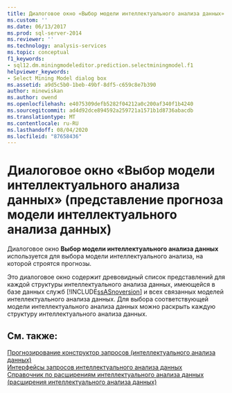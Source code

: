 ```yaml
---
title: Диалоговое окно «Выбор модели интеллектуального анализа данных» (представление прогноза модели интеллектуального анализа данных) Документация Майкрософт
ms.custom: ''
ms.date: 06/13/2017
ms.prod: sql-server-2014
ms.reviewer: ''
ms.technology: analysis-services
ms.topic: conceptual
f1_keywords:
- sql12.dm.miningmodeleditor.prediction.selectminingmodel.f1
helpviewer_keywords:
- Select Mining Model dialog box
ms.assetid: a9d5c5b0-1beb-49bf-8df5-c659c8e7b390
author: minewiskan
ms.author: owend
ms.openlocfilehash: e4075309defb5282f04212a0c200af340f1b4240
ms.sourcegitcommit: ad4d92dce894592a259721a1571b1d8736abacdb
ms.translationtype: MT
ms.contentlocale: ru-RU
ms.lasthandoff: 08/04/2020
ms.locfileid: "87658436"
---
```

# <a name="select-mining-model-dialog-box-mining-model-prediction-view"></a>Диалоговое окно «Выбор модели интеллектуального анализа данных» (представление прогноза модели интеллектуального анализа данных)
  Диалоговое окно **Выбор модели интеллектуального анализа данных** используется для выбора модели интеллектуального анализа, на которой строятся прогнозы.  
  
 Это диалоговое окно содержит древовидный список представлений для каждой структуры интеллектуального анализа данных, имеющейся в базе данных служб [!INCLUDE[ssASnoversion](../includes/ssasnoversion-md.md)] и всех связанных моделей интеллектуального анализа данных. Для выбора соответствующей модели интеллектуального анализа данных можно раскрыть каждую структуру интеллектуального анализа данных.  
  
## <a name="see-also"></a>См. также:  
 [Прогнозирование конструктор запросов &#40;интеллектуального анализа данных&#41;](prediction-query-builder-data-mining.md)   
 [Интерфейсы запросов интеллектуального анализа данных](data-mining/data-mining-query-tools.md)   
 [Справочник по расширениям интеллектуального анализа данных (расширения интеллектуального анализа данных)](/sql/dmx/data-mining-extensions-dmx-statements)  
  
  
